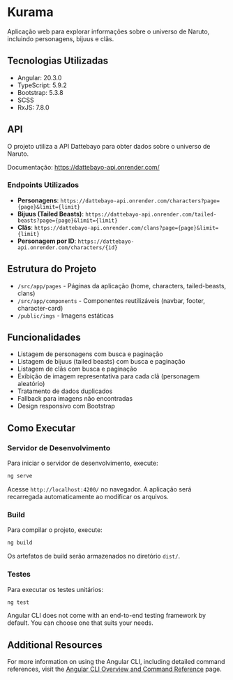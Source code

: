 # Kurama

Aplicação web para explorar informações sobre o universo de Naruto, incluindo personagens, bijuus e clãs.

## Tecnologias Utilizadas

- Angular: 20.3.0
- TypeScript: 5.9.2
- Bootstrap: 5.3.8
- SCSS
- RxJS: 7.8.0

## API

O projeto utiliza a API Dattebayo para obter dados sobre o universo de Naruto.

Documentação: https://dattebayo-api.onrender.com/

### Endpoints Utilizados

- **Personagens**: `https://dattebayo-api.onrender.com/characters?page={page}&limit={limit}`
- **Bijuus (Tailed Beasts)**: `https://dattebayo-api.onrender.com/tailed-beasts?page={page}&limit={limit}`
- **Clãs**: `https://dattebayo-api.onrender.com/clans?page={page}&limit={limit}`
- **Personagem por ID**: `https://dattebayo-api.onrender.com/characters/{id}`

## Estrutura do Projeto

- `/src/app/pages` - Páginas da aplicação (home, characters, tailed-beasts, clans)
- `/src/app/components` - Componentes reutilizáveis (navbar, footer, character-card)
- `/public/imgs` - Imagens estáticas

## Funcionalidades

- Listagem de personagens com busca e paginação
- Listagem de bijuus (tailed beasts) com busca e paginação
- Listagem de clãs com busca e paginação
- Exibição de imagem representativa para cada clã (personagem aleatório)
- Tratamento de dados duplicados
- Fallback para imagens não encontradas
- Design responsivo com Bootstrap

## Como Executar

### Servidor de Desenvolvimento

Para iniciar o servidor de desenvolvimento, execute:

```bash
ng serve
```

Acesse `http://localhost:4200/` no navegador. A aplicação será recarregada automaticamente ao modificar os arquivos.

### Build

Para compilar o projeto, execute:

```bash
ng build
```

Os artefatos de build serão armazenados no diretório `dist/`.

### Testes

Para executar os testes unitários:

```bash
ng test
```

Angular CLI does not come with an end-to-end testing framework by default. You can choose one that suits your needs.

## Additional Resources

For more information on using the Angular CLI, including detailed command references, visit the [Angular CLI Overview and Command Reference](https://angular.dev/tools/cli) page.
